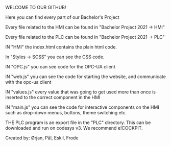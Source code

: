 WELCOME TO OUR GITHUB!

Here you can find every part of our Bachelor's Project

Every file related to the HMI can be found in "Bachelor Project 2021  -> HMI"

Every file related to the PLC can be found in "Bachelor Project 2021  -> PLC"



IN "HMI" the index.html contains the plain html code.

In "Styles -> SCSS" you can see the CSS code.

IN "OPC.js" you can see code for the OPC-UA client

IN "web.js" you can see the code for starting the website, and communicate  with the opc-ua client

IN "values.js" every value that was going to get used more than once is inserted to the correct component in the HMI

IN "main.js" you can see the code for interactive components on the HMI such as drop-down menus, buttons, theme switching etc.

THE PLC program is an export file in the "PLC" directory. This can be downloaded and run on codesys v3. We recommend e!COCKPIT.




Created by: Ørjan, Pål, Eskil, Frode
